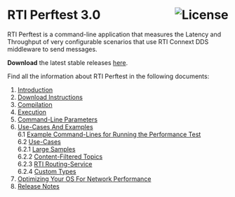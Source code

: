 # RTI Perftest 3.0 [<img alt="License" src="https://img.shields.io/badge/License-EPL%201.0-red.svg" align="right" />](https://opensource.org/licenses/EPL-1.0)

RTI Perftest is a command-line application that measures the Latency and Throughput of very configurable scenarios that use RTI Connext DDS middleware to send messages.

**Download** the latest stable releases [here](https://github.com/rticommunity/rtiperftest/releases).

Find all the information about RTI Perftest in the following documents:

1.  [Introduction](srcDoc/introduction.rst)
2.  [Download Instructions](srcDoc/download.rst)
3.  [Compilation](srcDoc/compilation.rst)
4.  [Execution](srcDoc/execution.rst)
5.  [Command-Line Parameters](srcDoc/command_line_parameters.rst)
6.  [Use-Cases And Examples](srcDoc/examples.rst)  
    6.1 [Example Command-Lines for Running the Performance Test](srcDoc/examples.rst)  
    6.2 [Use-Cases](srcDoc/examples.rst)  
        6.2.1 [Large Samples](srcDoc/examples.rst#large-samples)  
        6.2.2 [Content-Filtered Topics](srcDoc/examples.rst#content-filtered-topics)  
        6.2.3 [RTI Routing-Service](srcDoc/examples.rst#rti-routing-service)  
        6.2.4 [Custom Types](srcDoc/examples.rst#using-custom-types)  
7.  [Optimizing Your OS For Network Performance](srcDoc/tuning_os.rst)
8.  [Release Notes](srcDoc/release_notes.rst)
